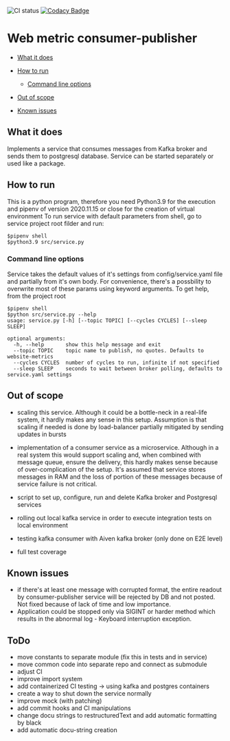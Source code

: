 ![CI status](https://github.com/ssichynskyi/web_metrics_posting/actions/workflows/run_checks_and_tests.yml/badge.svg)
[![Codacy Badge](https://app.codacy.com/project/badge/Grade/771de52d40b64cb588be56e77ce7c692)](https://www.codacy.com/gh/ssichynskyi/web_metrics_posting/dashboard?utm_source=github.com&amp;utm_medium=referral&amp;utm_content=ssichynskyi/web_metrics_posting&amp;utm_campaign=Badge_Grade)
# Web metric consumer-publisher

- [What it does](#what-it-does)

- [How to run](#how-to-run)
  - [Command line options](#command-line-options)

- [Out of scope](#out-of-scope)

- [Known issues](#known-issues)

## What it does

Implements a service that consumes messages from Kafka broker and sends them 
to postgresql database. Service can be started separately or used like a package.

## How to run

This is a python program, therefore you need Python3.9 for the execution and pipenv of version 2020.11.15 or close
for the creation of virtual environment
To run service with default parameters from shell, go to service project root filder and run:
```console
$pipenv shell
$python3.9 src/service.py
```

### Command line options

Service takes the default values of it's settings from config/service.yaml file and partially from it's own body.
For convenience, there's a possbility to overwrite most of these params using keyword arguments.
To get help, from the project root
```console
$pipenv shell
$python src/service.py --help
usage: service.py [-h] [--topic TOPIC] [--cycles CYCLES] [--sleep SLEEP]

optional arguments:
  -h, --help       show this help message and exit
  --topic TOPIC    topic name to publish, no quotes. Defaults to website-metrics
  --cycles CYCLES  number of cycles to run, infinite if not specified
  --sleep SLEEP    seconds to wait between broker polling, defaults to service.yaml settings
```

## Out of scope

- scaling this service. Although it could be a bottle-neck in a real-life system, it hardly
  makes any sense in this setup. Assumption is that scaling if needed is done by load-balancer
  partially mitigated by sending updates in bursts

- implementation of a consumer service as a microservice. Although in a real system this would support
  scaling and, when combined with message queue, ensure the delivery, this hardly makes sense because of
  over-complication of the setup. It's assumed that service stores messages in RAM and the loss of
  portion of these messages because of service failure is not critical.

- script to set up, configure, run and delete Kafka broker and Postgresql services

- rolling out local kafka service in order to execute integration tests on local environment

- testing kafka consumer with Aiven kafka broker (only done on E2E level)

- full test coverage

## Known issues
- if there's at least one message with corrupted format, the entire readout by consumer-publisher service
  will be rejected by DB and not posted. Not fixed because of lack of time and low importance.
- Application could be stopped only via SIGINT or harder method which results in
  the abnormal log - Keyboard interruption exception.

## ToDo
- move constants to separate module (fix this in tests and in service)
- move common code into separate repo and connect as submodule
- adjust CI
- improve import system
- add containerized CI testing -> using kafka and postgres containers
- create a way to shut down the service normally
- improve mock (with patching)
- add commit hooks and CI manipulations
- change docu strings to restructuredText and add automatic formatting by black
- add automatic docu-string creation
